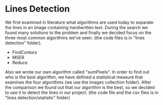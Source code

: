 # Lines Detection

We first examined in literature what algorithms are used today to separate the lines in an image containing handwritten text.
During the search we found many solutions to the problem and finally we decided focus on the three most common algorithms we've seen.
(the code files is in "lines detection" folder).

* FindConturs
* MSER
* Reduce

Also we wrote our own algorithm called "sumPixels".
In order to find out who is the best algorithm, we have defined a statistical measure that examines the four algorithms (we use the images collection folder).
After the comparison we found out that our algorithm is the best, so we decided to use it to detect the lines in our project.
(the code file and the csv files is in "lines detection/statistic" folder)
